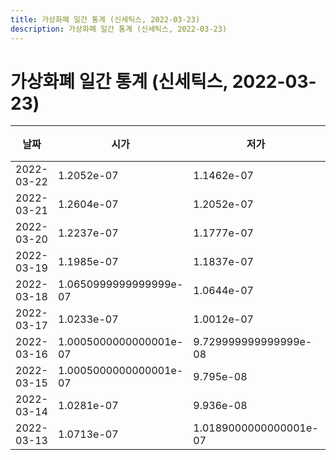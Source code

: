 ```yaml
---
title: 가상화폐 일간 통계 (신세틱스, 2022-03-23)
description: 가상화폐 일간 통계 (신세틱스, 2022-03-23)
---
```


가상화폐 일간 통계 (신세틱스, 2022-03-23)
===

|날짜|시가|저가|고가|종가|비고|
|--|--|--|--|--|--|
|2022-03-22|1.2052e-07|1.1462e-07|1.2636999999999999e-07|1.2239e-07|    |
|2022-03-21|1.2604e-07|1.2052e-07|1.3318e-07|1.2052e-07|    |
|2022-03-20|1.2237e-07|1.1777e-07|1.3353e-07|1.2604e-07|    |
|2022-03-19|1.1985e-07|1.1837e-07|1.3797e-07|1.2276999999999998e-07|    |
|2022-03-18|1.0650999999999999e-07|1.0644e-07|1.2570999999999998e-07|1.1963e-07|    |
|2022-03-17|1.0233e-07|1.0012e-07|1.1618e-07|1.0674e-07|    |
|2022-03-16|1.0005000000000001e-07|9.729999999999999e-08|1.0626e-07|1.0233e-07|    |
|2022-03-15|1.0005000000000001e-07|9.795e-08|1.0892e-07|1.0005000000000001e-07|    |
|2022-03-14|1.0281e-07|9.936e-08|1.0445e-07|9.94e-08|    |
|2022-03-13|1.0713e-07|1.0189000000000001e-07|1.0901999999999999e-07|1.0212e-07|    |
